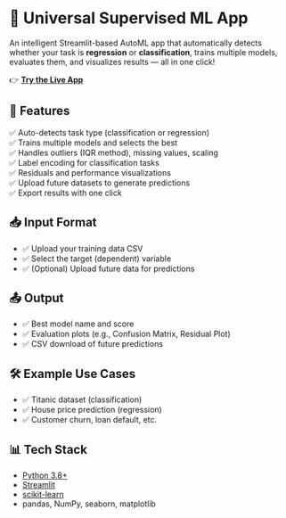 # 🤖 Universal Supervised ML App
An intelligent Streamlit-based AutoML app that automatically detects whether your task is **regression** or **classification**, trains multiple models, evaluates them, and visualizes results — all in one click!

👉 **[Try the Live App](https://capstone-project----universal-supervised-ml-app-6njqtheb6k7s7s.streamlit.app/)**


## 🚀 Features
✅ Auto-detects task type (classification or regression)  
✅ Trains multiple models and selects the best  
✅ Handles outliers (IQR method), missing values, scaling  
✅ Label encoding for classification tasks  
✅ Residuals and performance visualizations  
✅ Upload future datasets to generate predictions  
✅ Export results with one click  

## 📥 Input Format
- ✅ Upload your training data CSV
- ✅ Select the target (dependent) variable
- ✅ (Optional) Upload future data for predictions

## 📤 Output
- ✅ Best model name and score
- ✅ Evaluation plots (e.g., Confusion Matrix, Residual Plot)
- ✅ CSV download of future predictions

## 🛠 Example Use Cases
- ✅ Titanic dataset (classification)
- ✅ House price prediction (regression)
- ✅ Customer churn, loan default, etc.

## 📊 Tech Stack
- [Python 3.8+](https://www.python.org/)
- [Streamlit](https://streamlit.io/)
- [scikit-learn](https://scikit-learn.org/)
- pandas, NumPy, seaborn, matplotlib
